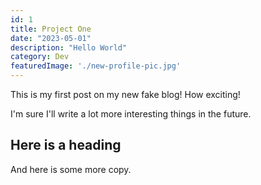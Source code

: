 ```yaml
---
id: 1
title: Project One
date: "2023-05-01"
description: "Hello World"
category: Dev
featuredImage: './new-profile-pic.jpg'
---
```


This is my first post on my new fake blog! How exciting!

I'm sure I'll write a lot more interesting things in the future.

## Here is a heading

And here is some more copy.